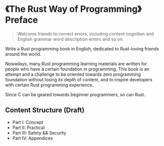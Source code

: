 # 《The Rust Way of Programming》 Preface

> Welcome friends to correct errors, including content cognition and English grammar word description errors and so on.

Write a Rust programming book in English, dedicated to Rust-loving friends around the world.

Nowadays, many Rust programming learning materials are written for people who have a certain foundation in programming. This book is an attempt and a challenge to be oriented towards zero programming foundation without losing its depth of content, and to inspire developers with certain Rust programming experience.

Since C can be geared towards beginner programmers, so can Rust.

## Content Structure (Draft)

- Part I: Concept
- Part II: Practical
- Part III: Safety && Security
- Part IV: Appendices

